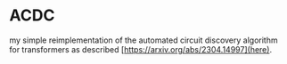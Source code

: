 # ACDC

my simple reimplementation of the automated circuit discovery algorithm for transformers as described [https://arxiv.org/abs/2304.14997](here).
